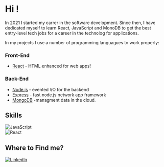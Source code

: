 # Hi !
In 2021 I started my carrer in the software development. Since then, I have dedicated myself to learn React, JavaScript and MonoDB to get  the best entry-level tech jobs for a career in the technolog for applications.

In my projects I use a number of programming languagues to work properly:

### Front-End
- [React](https://reactjs.org/) - HTML enhanced for web apps!
### Back-End
- [Node.js](http://nodejs.org) - evented I/O for the backend
- [Express](http://expressjs.com) - fast node.js network app framework 
- [MongoDB](https://www.mongodb.com/) -managment data in the cloud.

## Skills
![JavaScript](https://img.shields.io/badge/JavaScript-_-F7DF1E?style=for-the-badge&logo=javascript)<br/>
![React](https://img.shields.io/badge/React-_-61DAFB?style=for-the-badge&logo=react)<br/>

## Where to Find me?
[![LinkedIn](https://img.shields.io/badge/LinkedIn-Oscar_Fernando_Silva-0A66C2?style=for-the-badge&logo=linkedin)](https://www.linkedin.com/in/oscar-fernando-silva-84294420a/)<br/>

